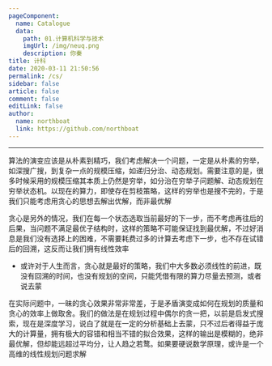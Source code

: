 ```yaml
---
pageComponent:
  name: Catalogue
  data:
    path: 01.计算机科学与技术
    imgUrl: /img/neuq.png
    description: 你秦
title: 计科
date: 2020-03-11 21:50:56
permalink: /cs/
sidebar: false
article: false
comment: false
editLink: false
author:
  name: northboat
  link: https://github.com/northboat
---
```


---

算法的演变应该是从朴素到精巧，我们考虑解决一个问题，一定是从朴素的穷举，如深搜广搜，到复杂一点的规模压缩，如递归分治、动态规划。需要注意的是，很多时候采用的规模压缩其本质上仍然是穷举，如分治在穷举子问题解、动态规划在穷举状态机。以现在的算力，即使存在剪枝策略，这样的穷举也是搜不完的，于是我们只能考虑用贪心的思想去解出优解，而非最优解

贪心是另外的情况，我们在每一个状态选取当前最好的下一步，而不考虑再往后的后果，当问题不满足最优子结构时，这样的策略不可能保证找到最优解，不过好消息是我们没有选择上的困难，不需要耗费过多的计算去考虑下一步，也不存在试错后的回溯，这反而让我们拥有线性效率

- 或许对于人生而言，贪心就是最好的策略，我们中大多数必须线性的前进，既没有回溯的时间，也没有规划的空间，只能凭借有限的算力尽量去预测，或者说去蒙

在实际问题中，一昧的贪心效果非常非常差，于是矛盾演变成如何在规划的质量和贪心的效率上做取舍。我们的做法是在规划过程中偶尔的贪一把，以前是启发式搜索，现在是深度学习，说白了就是在一定的分析基础上去蒙，只不过后者得益于庞大的计算量，拥有极大的容错和相当不错的拟合效果，这样的输出是模糊的，绝非最优解，但却能远超过平均分，让人趋之若鹜。如果要硬说数学原理，或许是一个高维的线性规划问题求解
